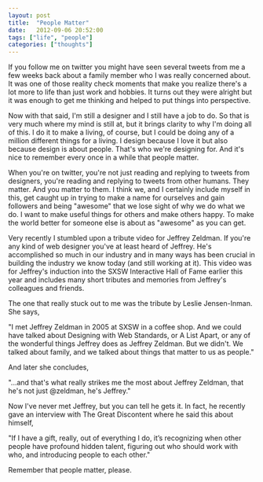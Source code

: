 ```yaml
---
layout: post
title:  "People Matter"
date:   2012-09-06 20:52:00
tags: ["life", "people"]
categories: ["thoughts"]
---
```


<p class="center f4 f3-ns mw6 mw7-ns ph3 ph5-ns measure lh-copy">
If you follow me on twitter you might have seen several tweets from me a few weeks back about a family member who I was really concerned about. It was one of those reality check moments that make you realize there's a lot more to life than just work and hobbies. It turns out they were alright but it was enough to get me thinking and helped to put things into perspective.
</p>
<p class="center f4 f3-ns mw6 mw7-ns ph3 ph5-ns measure lh-copy">
Now with that said, I'm still a designer and I still have a job to do. So that is very much where my mind is still at, but it brings clarity to why I'm doing all of this. I do it to make a living, of course, but I could be doing any of a million different things for a living. I design because I love it but also because design is about people. That's who we're designing for. And it's nice to remember every once in a while that people matter.
</p>
<p class="center f4 f3-ns mw6 mw7-ns ph3 ph5-ns measure lh-copy">
When you're on twitter, you're not just reading and replying to tweets from designers, you're reading and replying to tweets from other humans. They matter. And you matter to them. I think we, and I certainly include myself in this, get caught up in trying to make a name for ourselves and gain followers and being "awesome" that we lose sight of why we do what we do. I want to make useful things for others and make others happy. To make the world better for someone else is about as "awesome" as you can get.
</p>
<p class="center f4 f3-ns mw6 mw7-ns ph3 ph5-ns measure lh-copy">
Very recently I stumbled upon a tribute video for Jeffrey Zeldman. If you're any kind of web designer you've at least heard of Jeffrey. He's accomplished so much in our industry and in many ways has been crucial in building the industry we know today (and still working at it). This video was for Jeffrey's induction into the SXSW Interactive Hall of Fame earlier this year and includes many short tributes and memories from Jeffrey's colleagues and friends.
</p>
<p class="center f4 f3-ns mw6 mw7-ns ph3 ph5-ns measure lh-copy">
The one that really stuck out to me was the tribute by Leslie Jensen-Inman. She says,
</p>
<p class="center f4 f3-ns mw6 mw7-ns ph3 ph5-ns measure lh-copy">
"I met Jeffrey Zeldman in 2005 at SXSW in a coffee shop. And we could have talked about Designing with Web Standards, or A List Apart, or any of the wonderful things Jeffrey does as Jeffrey Zeldman. But we didn't. We talked about family, and we talked about things that matter to us as people."
</p>
<p class="center f4 f3-ns mw6 mw7-ns ph3 ph5-ns measure lh-copy">
And later she concludes,
</p>
<p class="center f4 f3-ns mw6 mw7-ns ph3 ph5-ns measure lh-copy">
"...and that's what really strikes me the most about Jeffrey Zeldman, that he's not just @zeldman, he's Jeffrey."
</p>
<p class="center f4 f3-ns mw6 mw7-ns ph3 ph5-ns measure lh-copy">
Now I've never met Jeffrey, but you can tell he gets it. In fact, he recently gave an interview with The Great Discontent where he said this about himself,
</p>
<p class="center f4 f3-ns mw6 mw7-ns ph3 ph5-ns measure lh-copy">
"If I have a gift, really, out of everything I do, it’s recognizing when other people have profound hidden talent, figuring out who should work with who, and introducing people to each other."
</p>
<p class="center f4 f3-ns mw6 mw7-ns ph3 ph5-ns measure lh-copy">
Remember that people matter, please.
</p>